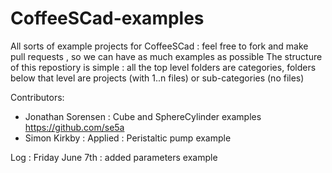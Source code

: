 CoffeeSCad-examples
===================

All sorts of example projects for CoffeeSCad : feel free to fork and make pull requests , so we can have as much examples as possible
The structure of this repostiory is simple : all the top level folders are categories, folders below that level are projects
(with 1..n files) or sub-categories (no files)

Contributors:
 - Jonathan Sorensen : Cube and SphereCylinder examples https://github.com/se5a 
 - Simon Kirkby : Applied : Peristaltic pump example
 
Log : 
Friday June 7th : added parameters example

